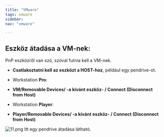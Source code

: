 ```yaml
---
title: "VMware"
tags: vmware
sidebar:
nav: "vmware"

---
```

## Eszköz átadása a VM-nek:

PnP eszközről van szó, szóval futnia kell a VM-nek.

-	**Csatlakoztatni kell az eszközt a HOST-hoz**, például egy pendrive-ot.


- Workstation **Pro**:
- **VM/Removable Devices/ -a kívánt eszköz- / Connect (Disconnect from Host)**


- Workstation **Player**:
- **Player/Removable Devices/ -a kívánt eszköz- / Connect (Disconnect from Host)**

![11.png](/images/11.png)
Itt egy pendrive átadása látható.